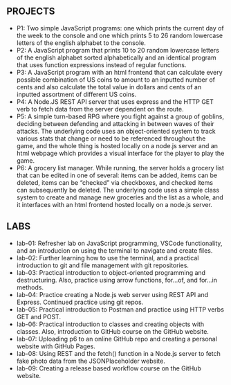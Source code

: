PROJECTS
--------
- P1: Two simple JavaScript programs: one which prints the current day of the week to the console and one which prints 5 to 26 random lowercase letters of the english alphabet to the console.
- P2: A JavaScript program that prints 10 to 20 random lowercase letters of the english alphabet sorted alphabetically and an identical program that uses function expressions instead of regular functions.
- P3: A JavaScript program with an html frontend that can calculate every possible combination of US coins to amount to an inputted number of cents and also calculate the total value in dollars and cents of an inputted assortment of different US coins.
- P4: A Node.JS REST API server that uses express and the HTTP GET verb to fetch data from the server dependent on the route.
- P5: A simple turn-based RPG where you fight against a group of goblins, deciding between defending and attacking in between waves of their attacks. The underlying code uses an object-oriented system to track various stats that change or need to be referenced throughout the game, and the whole thing is hosted locally on a node.js server and an html webpage which provides a visual interface for the player to play the game.
- P6: A grocery list manager. While running, the server holds a grocery list that can be edited in one of several: items can be added, items can be deleted, items can be “checked” via checkboxes, and checked items can subsequently be deleted. The underlying code uses a simple class system to create and manage new groceries and the list as a whole, and it interfaces with an html frontend hosted locally on a node.js server.

LABS
----
- lab-01: Refresher lab on JavaScript programming, VSCode functionality, and an introducion on using the terminal to navigate and create files.
- lab-02: Further learning how to use the terminal, and a practical introduction to git and file management with git repositories.
- lab-03: Practical introduction to object-oriented programming and destructuring. Also, practice using arrow functions, for...of, and for...in methods.
- lab-04: Practice creating a Node.js web server using REST API and Express. Continued practice using git repos.
- lab-05: Practical introduction to Postman and practice using HTTP verbs GET and POST.
- lab-06: Practical introduction to classes and creating objects with classes. Also, introduction to GitHub course on the GitHub website.
- lab-07: Uploading p6 to an online GitHub repo and creating a personal website with GitHub Pages.
- lab-08: Using REST and the fetch() function in a Node.js server to fetch fake photo data from the JSONPlaceholder website.
- lab-09: Creating a release based workflow course on the GitHub website.
